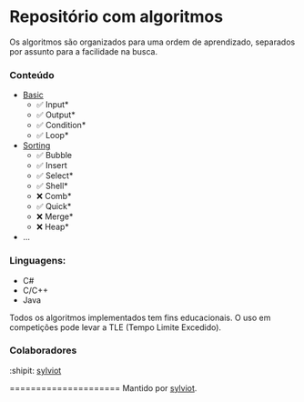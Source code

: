# Repositório com algoritmos

Os algoritmos são organizados para uma ordem de aprendizado, separados por assunto para a facilidade na busca.


### Conteúdo
*	[Basic](/basic)
	*	:white_check_mark: Input*
	*	:white_check_mark: Output*
	*	:white_check_mark: Condition*
	*	:white_check_mark: Loop*
*	[Sorting](/sorting)
	*	:white_check_mark: Bubble
	*	:white_check_mark: Insert
	*	:white_check_mark: Select*
	*	:white_check_mark: Shell*
	*	:x: Comb*
	*	:white_check_mark: Quick*
	*	:x: Merge*
	*	:x: Heap*
*	...




### Linguagens: 

*	C#
*	C/C++
*	Java


Todos os algoritmos implementados tem fins educacionais. O uso em competições pode levar a TLE (Tempo Limite Excedido).

### Colaboradores

:shipit: [sylviot](https://github.com/sylviot)

=====================
Mantido por [sylviot](https://github.com/sylviot).